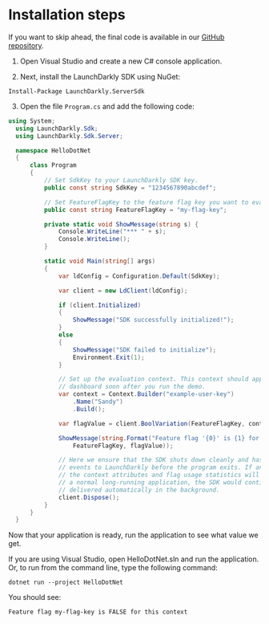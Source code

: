 # Installation steps
If you want to skip ahead, the final code is available in our [GitHub repository](https://github.com/launchdarkly/hello-dotnet).

1. Open Visual Studio and create a new C# console application.

2. Next, install the LaunchDarkly SDK using NuGet:
```
Install-Package LaunchDarkly.ServerSdk
```

3. Open the file `Program.cs` and add the following code:
```cs
using System;
  using LaunchDarkly.Sdk;
  using LaunchDarkly.Sdk.Server;

  namespace HelloDotNet
  {
      class Program
      {
          // Set SdkKey to your LaunchDarkly SDK key.
          public const string SdkKey = "1234567890abcdef";

          // Set FeatureFlagKey to the feature flag key you want to evaluate.
          public const string FeatureFlagKey = "my-flag-key";

          private static void ShowMessage(string s) {
              Console.WriteLine("*** " + s);
              Console.WriteLine();
          }

          static void Main(string[] args)
          {
              var ldConfig = Configuration.Default(SdkKey);

              var client = new LdClient(ldConfig);

              if (client.Initialized)
              {
                  ShowMessage("SDK successfully initialized!");
              }
              else
              {
                  ShowMessage("SDK failed to initialize");
                  Environment.Exit(1);
              }

              // Set up the evaluation context. This context should appear on your LaunchDarkly contexts
              // dashboard soon after you run the demo.
              var context = Context.Builder("example-user-key")
                  .Name("Sandy")
                  .Build();

              var flagValue = client.BoolVariation(FeatureFlagKey, context, false);

              ShowMessage(string.Format("Feature flag '{0}' is {1} for this context",
                  FeatureFlagKey, flagValue));

              // Here we ensure that the SDK shuts down cleanly and has a chance to deliver analytics
              // events to LaunchDarkly before the program exits. If analytics events are not delivered,
              // the context attributes and flag usage statistics will not appear on your dashboard. In
              // a normal long-running application, the SDK would continue running and events would be
              // delivered automatically in the background.
              client.Dispose();
          }
      }
  }
```

Now that your application is ready, run the application to see what value we get.

If you are using Visual Studio, open HelloDotNet.sln and run the application. Or, to run from the command line, type the following command:
```shell
dotnet run --project HelloDotNet
```
You should see:

`Feature flag my-flag-key is FALSE for this context`